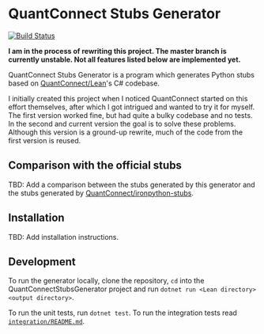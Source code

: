 # QuantConnect Stubs Generator

[![Build Status](https://github.com/jmerle/quantconnect-stubs-generator/workflows/Build/badge.svg)](https://github.com/jmerle/quantconnect-stubs-generator/actions?query=workflow%3ABuild)

**I am in the process of rewriting this project. The master branch is currently unstable. Not all features listed below are implemented yet.**

QuantConnect Stubs Generator is a program which generates Python stubs based on [QuantConnect/Lean](https://github.com/QuantConnect/Lean)'s C# codebase.

I initially created this project when I noticed QuantConnect started on this effort themselves, after which I got intrigued and wanted to try it for myself. The first version worked fine, but had quite a bulky codebase and no tests. In the second and current version the goal is to solve these problems. Although this version is a ground-up rewrite, much of the code from the first version is reused.

## Comparison with the official stubs

TBD: Add a comparison between the stubs generated by this generator and the stubs generated by [QuantConnect/ironpython-stubs](https://github.com/QuantConnect/ironpython-stubs).

## Installation

TBD: Add installation instructions.

## Development

To run the generator locally, clone the repository, `cd` into the QuantConnectStubsGenerator project and run `dotnet run <Lean directory> <output directory>`.

To run the unit tests, run `dotnet test`. To run the integration tests read [`integration/README.md`](./integration/README.md).
